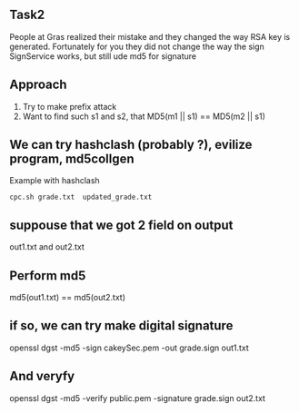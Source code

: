 ## Task2

People at Gras realized their mistake and they changed the way RSA key
is generated.
Fortunately for you they did not change the way the sign SignService works, but still ude md5 for signature

## Approach

1. Try to make prefix attack
2. Want to find such s1 and s2, that MD5(m1 || s1) == MD5(m2 || s1)

## We can try hashclash (probably ?), evilize program, md5collgen

Example with hashclash

```
cpc.sh grade.txt  updated_grade.txt
```

## suppouse that we got 2 field on output

out1.txt and out2.txt

## Perform md5

md5(out1.txt) == md5(out2.txt)

## if so, we can try make digital signature

openssl dgst -md5 -sign cakeySec.pem -out grade.sign out1.txt

## And veryfy

openssl dgst -md5 -verify public.pem -signature grade.sign out2.txt
